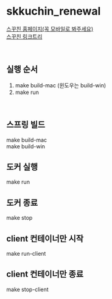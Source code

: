 # skkuchin_renewal
[스꾸친 홈페이지(꼭 모바일로 봐주세요)](https://www.skkuchin.com)
<br>
[스꾸친 링크트리](https://linktr.ee/skkuchin)

<br>

## 실행 순서
1. make build-mac (윈도우는 build-win)
2. make run

<br>

## 스프링 빌드
make build-mac
<br>
make build-win

## 도커 실행
make run

## 도커 종료
make stop

## client 컨테이너만 시작
make run-client

## client 컨테이너만 종료
make stop-client
